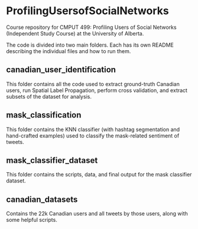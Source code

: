# ProfilingUsersofSocialNetworks
Course repository for CMPUT 499: Profiling Users of Social Networks (Independent Study Course) at the University of Alberta.      


The code is divided into two main folders. Each has its own README describing the individual files and how to run them.

## canadian_user_identification

This folder contains all the code used to extract ground-truth Canadian users, run Spatial Label Propagation, perform cross validation, and extract subsets of the dataset for analysis.

## mask_classification

This folder contains the KNN classifier (with hashtag segmentation and hand-crafted examples) used to classify the mask-related sentiment of tweets.

## mask_classifier_dataset

This folder contains the scripts, data, and final output for the mask classifier dataset. 

## canadian_datasets

Contains the 22k Canadian users and all tweets by those users, along with some helpful scripts.


